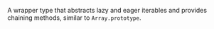 A wrapper type that abstracts lazy and eager iterables and provides chaining methods, similar to `Array.prototype`.

